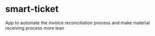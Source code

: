 # smart-ticket
App to automate the invoice reconciliation process and make material receiving process more lean
